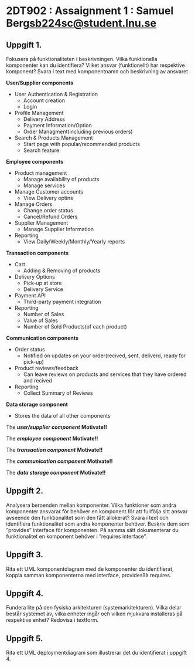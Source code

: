 # 2DT902 : Assaignment 1 : Samuel Berg<sb224sc@student.lnu.se>

## Uppgift 1.
Fokusera på funktionaliteten i beskrivningen. Vilka funktionella
komponenter kan du identifiera? Vilket ansvar (funktionellt) har respektive
komponent? Svara i text med komponentnamn och beskrivning av ansvaret

**User/Supplier components**
- User Authentication & Registration
    * Account creation
    * Login
- Profile Management
    * Delivery Address
    * Payment Information/Option
    * Order Managment(including previous orders)
- Search & Products Management
    * Start page with popular/recommended products
    * Search feature

**Employee components**
- Product management
    * Manage availability of products
    * Manage services
- Manage Customer accounts
    * View Delivery optins
- Manage Orders
    * Change order status
    * Cancel/Refund Orders
- Supplier Management
    * Manage Supplier Information
- Reporting
    * View Daily/Weekly/Monthly/Yearly reports

**Transaction components**
- Cart
    * Adding & Removing of products
- Delivery Options
    * Pick-up at store
    * Delivery Service
- Payment API
    * Third-party payment integration
- Reporting
    * Number of Sales
    * Value of Sales
    * Number of Sold Products(of each product)

**Communication components**
- Order status
    * Notified on updates on your order(recived, sent, deliverd, ready for pick-up)
- Product reviews/feedback
    * Can leave reviews on products and services that they have ordered and recived
- Reporting
    * Collect Summary of Reviews

**Data storage component**
- Stores the data of all other components

The ***user/supplier component*** **Motivate!!**

The ***employee component*** **Motivate!!**

The ***transaction component*** **Motivate!!**

The ***communication component*** **Motivate!!**

The ***data storage component*** **Motivate!!**


## Uppgift 2. 
Analysera beroenden mellan komponenter. Vilka funktioner som andra
komponenter ansvarar för behöver en komponent för att fullfölja sitt ansvar avseende
den funktionalitet som den fått allokerat?
Svara i text och identifiera funktionalitet som andra komponenter behöver. Beskriv
dem som ”provides” interface för komponenten. På samma sätt dokumenterar du
funktionalitet en komponent behöver i ”requires interface”.

## Uppgift 3.
Rita ett UML komponentdiagram med de komponenter du identifierat, koppla
samman komponenterna med interface, providesßà requires.

## Uppgift 4.
Fundera lite på den fysiska arkitekturen (systemarkitekturen). Vilka delar består
systemet av, vilka enheter ingår och vilken mjukvara installeras på respektive enhet?
Redovisa i textform.

## Uppgift 5.
Rita ett UML deploymentdiagram som illustrerar det du identifierat i uppgift 4.
